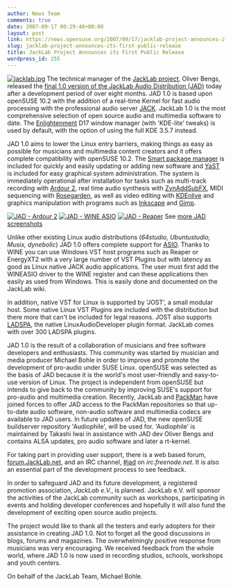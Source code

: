 ```yaml
---
author: News Team
comments: true
date: 2007-09-17 00:29:48+00:00
layout: post
link: https://news.opensuse.org/2007/09/17/jacklab-project-announces-its-first-public-release/
slug: jacklab-project-announces-its-first-public-release
title: JackLab Project Announces its First Public Release
wordpress_id: 255
---
```


[![jacklab.jpg](//news.opensuse.org/wp-content/uploads/2007/09/jacklab.jpg)](//jacklab.org) The technical manager of the [JackLab project](//jacklab.org/), Oliver Bengs, released the [final 1.0 version of the JackLab Audio Distribution (JAD)](//jacklab.net/jacklaborg/english/?Releases:JAD_1.0_final_release) today after a development period of over eight months. JAD 1.0 is based upon openSUSE 10.2 with the addition of a real-time Kernel for fast audio processing with the professional audio server [JACK](//jackaudio.org/). JackLab 1.0 is the most comprehensive selection of open source audio and multimedia software to date. The [Enlightenment](//www.enlightenment.org/) D17 window manager (with 'KDE-lite' tweaks) is used by default, with the option of using the full KDE 3.5.7 instead.

<!-- more -->
JAD 1.0 aims to lower the Linux entry barriers, making things as easy as possible for musicians and multimedia content creators and it offers complete compatibility with openSUSE 10.2. The [Smart package manager](//smartpm.org) is included for quickly and easily updating or adding new software and [YaST](//opensuse.org/YaST) is included for easy graphical system administration. The system is immediately operational after installation for tasks such as multi-track recording with [Ardour 2](//ardour.org/), real time audio synthesis with [ZynAddSubFX](//zynaddsubfx.sourceforge.net/), MIDI sequencing with [Rosegarden](//www.rosegardenmusic.com/), as well as video editing with [KDEnlive](//www.kdenlive.org/) and graphics manipulation with programs such as [Inkscape](//www.inkscape.org/) and [Gimp](//www.gimp.org/).



[![JAD - Ardour 2](//news.opensuse.org/wp-content/uploads/2007/09/jad_ardour2_thumb.jpg)](//news.opensuse.org/wp-content/uploads/2007/09/jad_ardour2.png) [![JAD - WINE ASIO](//news.opensuse.org/wp-content/uploads/2007/09/jad_wineasio_thumb.jpg)](//news.opensuse.org/wp-content/uploads/2007/09/jad_wineasio.png) [![JAD - Reaper](//news.opensuse.org/wp-content/uploads/2007/09/jad_reaper_thumb.jpg)](//news.opensuse.org/wp-content/uploads/2007/09/jad_reaper.png)
See [more JAD screenshots](//jacklab.net/jacklaborg/english/?JAD_1.0_Screenshots)



Unlike other existing Linux audio distributions (_64studio, Ubuntustudio, Musix, dynebolic_) JAD 1.0 offers complete support for [ASIO](//en.wikipedia.org/wiki/Audio_stream_input_output). Thanks to WINE you can use Windows VST host programs such as Reaper or EnergyXT2 with a very large number of VST Plugins but with latency as good as Linux native JACK audio applications. The user must first add the WINEASIO driver to the WINE register and can these applications then easily as used from Windows. This is easily done and documented on the JackLab wiki.

In addition, native VST for Linux is supported by 'JOST', a small modular host. Some native Linux VST Plugins are included with the distribution but there more that can't be included for legal reasons. JOST also supports [LADSPA](//www.ladspa.org/), the native LinuxAudioDeveloper plugin format. JackLab comes with over 300 LADSPA plugins.

JAD 1.0 is the result of a collaboration of musicians and free software developers and enthusiasts. This community was started by musician and media producer Michael Bohle in order to improve and promote the development of pro-audio under SUSE Linux. openSUSE was selected as the basis of JAD because it is the world's most user-friendly and easy-to-use version of Linux. The project is independent from openSUSE but intends to give back to the community by improving SUSE's support for pro-audio and multimedia creation. Recently, JackLab and [PackMan](//packman.links2linux.de) have joined forces to offer JAD access to the PackMan repositories so that up-to-date audio software, non-audio software and multimedia codecs are available to JAD users. In future updates of JAD, the new openSUSE buildserver repository 'Audiophile', will be used for. 'Audiophile' is maintained by Takashi Iwai in assistance with JAD dev Oliver Bengs and contains ALSA updates, pro audio software and later a rt-kernel.

For taking part in providing user support, there is a web based forum, [forum.JackLab.net](//forum.jacklab.net/), and an IRC channel, [#jad](irc://irc.freenode.net/jad) on _irc.freenode.net_. It is also an essential part of the development process to see feedback.

In order to safeguard JAD and its future development, a registered promotion association, _JackLab e.V._, is planned. JackLab e.V. will sponsor the activities of the JackLab community such as workshops, participating in events and holding developer conferences and hopefully it will also fund the development of exciting open source audio projects.

The project would like to thank all the testers and early adopters for their assistance in creating JAD 1.0. Not to forget all the good discussions in blogs, forums and magazines. The overwhelmingly positive response from musicians was very encouraging. We received feedback from the whole world, where JAD 1.0 is now used in recording studios, schools, workshops and youth centers.

On behalf of the JackLab Team,
Michael Bohle.
